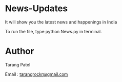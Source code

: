 News-Updates
============

It will show you the latest news and happenings in India

To run the file, type
python News.py in terminal.

Author
=====
Tarang Patel

Email : tarangrockr@gmail.com
